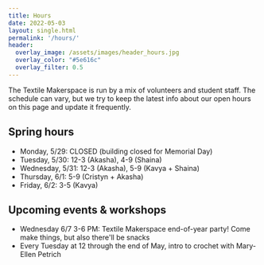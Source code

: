 ```yaml
---
title: Hours
date: 2022-05-03
layout: single.html
permalink: '/hours/'
header:
  overlay_image: /assets/images/header_hours.jpg
  overlay_color: "#5e616c"
  overlay_filter: 0.5
---
```


The Textile Makerspace is run by a mix of volunteers and student staff. The schedule can vary, but we try to keep the latest info about our open hours on this page and update it frequently.


## Spring hours

* Monday, 5/29: CLOSED (building closed for Memorial Day)
* Tuesday, 5/30: 12-3 (Akasha), 4-9 (Shaina)
* Wednesday, 5/31: 12-3 (Akasha), 5-9 (Kavya + Shaina)
* Thursday, 6/1: 5-9 (Cristyn + Akasha)
* Friday, 6/2: 3-5 (Kavya) 


## Upcoming events & workshops
* Wednesday 6/7 3-6 PM: Textile Makerspace end-of-year party! Come make things, but also there'll be snacks
* Every Tuesday at 12 through the end of May, intro to crochet with Mary-Ellen Petrich